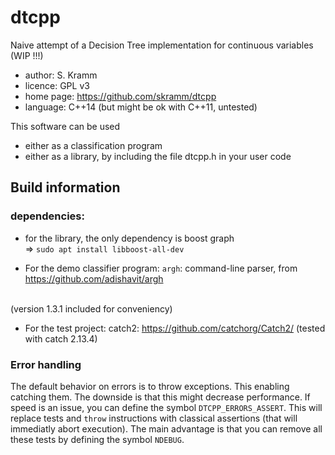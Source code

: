 # dtcpp
Naive attempt of a Decision Tree implementation for continuous variables (WIP !!!)

* author: S. Kramm
* licence: GPL v3
* home page: https://github.com/skramm/dtcpp
* language: C++14 (but might be ok with C++11, untested)


This software can be used
* either as a classification program
* either as a library, by including the file dtcpp.h in your user code


## Build information

### dependencies:
* for the library, the only dependency is boost graph<br>
=> `sudo apt install libboost-all-dev`

* For the demo classifier program:
`argh`: command-line parser, from https://github.com/adishavit/argh
<br>
(version 1.3.1 included for conveniency)

* For the test project:
catch2: https://github.com/catchorg/Catch2/
(tested with catch 2.13.4)


### Error handling
The default behavior on errors is to throw exceptions.
This enabling catching them.
The downside is that this might decrease performance.
If speed is an issue, you can define the symbol
`DTCPP_ERRORS_ASSERT`.
This will replace tests and `throw` instructions with classical assertions
(that will immediatly abort execution).
The main advantage is that you can remove all these tests by defining the symbol `NDEBUG`.

